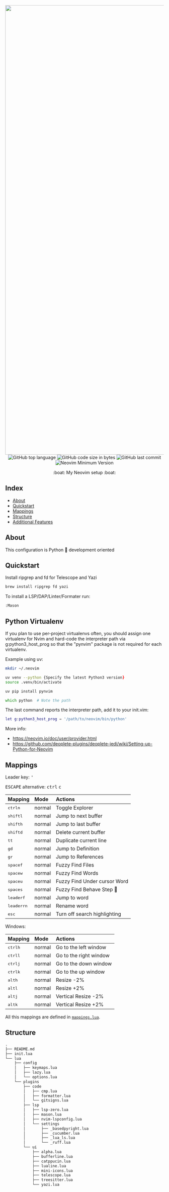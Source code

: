 <div align="center">
  <img width="1430" alt="Captura de pantalla 2024-10-21 a la(s) 10 10 21" src="https://github.com/user-attachments/assets/6c8cd2e1-c966-4f95-8db4-800362705c1e">
  <img alt="GitHub top language" src="https://img.shields.io/github/languages/top/alanRizzo/dot-files?style=for-the-badge">
  <img alt="GitHub code size in bytes" src="https://img.shields.io/github/languages/code-size/alanRizzo/dot-files?style=for-the-badge">
  <img alt="GitHub last commit" src="https://img.shields.io/github/last-commit/alanRizzo/dot-files?style=for-the-badge">
  <img alt="Neovim Minimum Version" src="https://img.shields.io/badge/Neovim-0.9.0+-blueviolet.svg?style=for-the-badge&logo=Neovim">
  <br>
  <p>:boat: My Neovim setup :boat:</p>
</div>

## Index

- [About](#about)
- [Quickstart](#quickstart)
- [Mappings](#mappings)
- [Structure](#structure)
- [Additional Features](#additional-features)

## About

This configuration is Python :snake: development oriented

## Quickstart

Install ripgrep and fd for Telescope and Yazi

```zsh
brew install ripgrep fd yazi
```

To install a LSP/DAP/Linter/Formater run:

```zsh
:Mason
```

## Python Virtualenv

If you plan to use per-project virtualenvs often, you should assign one virtualenv for 
Nvim and hard-code the interpreter path via g:python3_host_prog so that the "pynvim" 
package is not required for each virtualenv.

Example using uv:

```zsh
mkdir ~/.neovim

uv venv --python {Specify the latest Python3 version}
source .venv/bin/activate

uv pip install pynvim

which python  # Note the path
```
The last command reports the interpreter path, add it to your init.vim:

```lua
let g:python3_host_prog = '/path/to/neovim/bin/python'
```

More info: 
- https://neovim.io/doc/user/provider.html
- https://github.com/deoplete-plugins/deoplete-jedi/wiki/Setting-up-Python-for-Neovim


## Mappings

Leader key: <kbd>'</kbd>

<kbd>ESCAPE</kbd> alternative: <kbd>ctrl</kbd> <kbd>c</kbd>

| Mapping                        | Mode   | Actions                               |
| :----------------------------  | :----- | :------------------------------------ |
| <kbd>ctrl</kbd><kbd>n</kbd>    | normal | Toggle Explorer                       |
| <kbd>shift</kbd><kbd>l</kbd>   | normal | Jump to next buffer                   |
| <kbd>shift</kbd><kbd>h</kbd>   | normal | Jump to last buffer                   |
| <kbd>shift</kbd><kbd>d</kbd>   | normal | Delete current buffer                 |
| <kbd>tt</kbd>                  | normal | Duplicate current line                |
| <kbd>gd</kbd>                  | normal | Jump to Definition                    |
| <kbd>gr</kbd>                  | normal | Jump to References                    |
| <kbd>space</kbd><kbd>f</kbd>   | normal | Fuzzy Find Files                      |
| <kbd>space</kbd><kbd>w</kbd>   | normal | Fuzzy Find Words                      |
| <kbd>space</kbd><kbd>u</kbd>   | normal | Fuzzy Find Under cursor Word          |
| <kbd>space</kbd><kbd>s</kbd>   | normal | Fuzzy Find Behave Step :construction: |
| <kbd>leader</kbd><kbd>f</kbd>  | normal | Jump to word                          |
| <kbd>leader</kbd><kbd>rn</kbd> | normal | Rename word                           |
| <kbd>esc</kbd>                 | normal | Turn off search highlighting          |

Windows:

| Mapping                         | Mode   | Actions                |
| :------------------------------ | :----- | :--------------------- |
| <kbd>ctrl</kbd><kbd>h</kbd>     | normal | Go to the left window  |
| <kbd>ctrl</kbd><kbd>l</kbd>     | normal | Go to the right window |
| <kbd>ctrl</kbd><kbd>j</kbd>     | normal | Go to the down window  |
| <kbd>ctrl</kbd><kbd>k</kbd>     | normal | Go to the up window    |
| <kbd>alt</kbd><kbd>h</kbd>      | normal | Resize -2%             |
| <kbd>alt</kbd><kbd>l</kbd>      | normal | Resize +2%             |
| <kbd>alt</kbd><kbd>j</kbd>      | normal | Vertical Resize -2%    |
| <kbd>alt</kbd><kbd>k</kbd>      | normal | Vertical Resize +2%    |

All this mappings are defined in [`mappings.lua`](./lua/config/keymaps.lua).

## Structure

```markdown
.
├── README.md
├── init.lua
└── lua
    ├── config
    │   ├── keymaps.lua
    │   ├── lazy.lua
    │   └── options.lua
    └── plugins
        ├── code
        │   ├── cmp.lua
        │   ├── formatter.lua
        │   └── gitsigns.lua
        ├── lsp
        │   ├── lsp-zero.lua
        │   ├── mason.lua
        │   ├── nvim-lspconfig.lua
        │   └── settings
        │       ├── _basedpyright.lua
        │       ├── _cucumber.lua
        │       ├── _lua_ls.lua
        │       └── _ruff.lua
        └── ui
            ├── alpha.lua
            ├── bufferline.lua
            ├── catppucin.lua
            ├── lualine.lua
            ├── mini-icons.lua
            ├── telescope.lua
            ├── treesitter.lua
            └── yazi.lua
```
